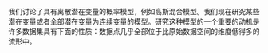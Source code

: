 我们讨论了具有离散潜在变量的概率模型，例如⾼斯混合模型。我们现在研究某些潜在变量或者全部潜在变量为连续变量的模型。研究这种模型的⼀个重要的动机是许多数据集具有下⾯的性质：数据点⼏乎全部位于⽐原始数据空间的维度低得多的流形中。